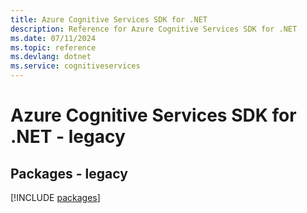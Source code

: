 ```yaml
---
title: Azure Cognitive Services SDK for .NET
description: Reference for Azure Cognitive Services SDK for .NET
ms.date: 07/11/2024
ms.topic: reference
ms.devlang: dotnet
ms.service: cognitiveservices
---
```

# Azure Cognitive Services SDK for .NET - legacy
## Packages - legacy
[!INCLUDE [packages](cognitive-services-index.md)]